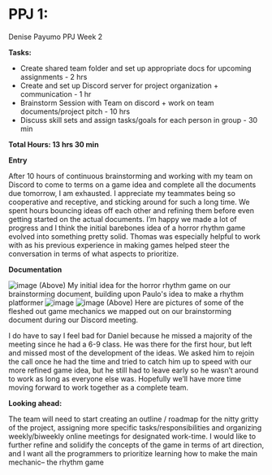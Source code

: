 # PPJ 1: 
Denise Payumo PPJ Week 2

**Tasks:**

- Create shared team folder and set up appropriate docs for upcoming assignments - 2 hrs
- Create and set up Discord server for project organization + communication  - 1 hr
- Brainstorm Session with Team on discord + work on team documents/project pitch - 10 hrs
- Discuss skill sets and assign tasks/goals for each person in group - 30 min

**Total Hours: 13 hrs 30 min**

**Entry** 

After 10 hours of continuous brainstorming and working with my team on Discord to come to terms on a game idea and complete all the documents due tomorrow, I am exhausted. I appreciate my teammates being so cooperative and receptive, and sticking around for such a long time. We spent hours bouncing ideas off each other and refining them before even getting started on the actual documents. I’m happy we made a lot of progress and I think the initial barebones idea of a horror rhythm game evolved into something pretty solid. Thomas was especially helpful to work with as his previous experience in making games helped steer the conversation in terms of what aspects to prioritize. 

**Documentation**

![image](https://github.com/user-attachments/assets/fce9692c-a92f-42fd-8257-d875be316df3)
(Above) My initial idea for the horror rhythm game on our brainstorming document, building upon Paulo's idea to make a rhythm platformer
![image](https://github.com/user-attachments/assets/db23fb86-a3eb-4930-8b4d-a411e29720ec)
![image](https://github.com/user-attachments/assets/1dc5025c-a268-4947-9959-11d5512e89c4)
(Above) Here are pictures of some of the fleshed out game mechanics we mapped out on our brainstorming document during our Discord meeting. 

I do have to say I feel bad for Daniel because he missed a majority of the meeting since he had a 6-9 class. He was there for the first hour, but left and missed most of the development of the ideas. We asked him to rejoin the call once he had the time and tried to catch him up to speed with our more refined game idea, but he still had to leave early so he wasn’t around to work as long as everyone else was. Hopefully we’ll have more time moving forward to work together as a complete team.

**Looking ahead:**

The team will need to start creating an outline / roadmap for the nitty gritty of the project, assigning more specific tasks/responsibilities and organizing weekly/biweekly online meetings for designated work-time. 
I would like to further refine and solidify the concepts of the game in terms of art direction, and I want all the programmers to prioritize learning how to make the main mechanic– the rhythm game
